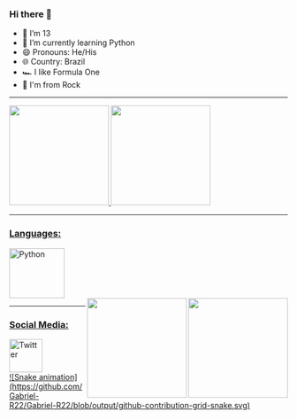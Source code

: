 ### Hi there 👋                                          


- 🔭 I’m 13                                               
- 🌱 I’m currently learning Python                          
- 😄 Pronouns: He/His
- 🌐 Country: Brazil
- 🏎️ I like Formula One
- 🎵 I'm from Rock

------------------------------------------------------------------------------------------------------------------------------------------------

<div align="left">
  <a href="https://github.com/Gabriel-R22">
  <img height="180em" src="https://github-readme-stats.vercel.app/api?username=Gabriel-R22&show_icons=true&theme=dark&include_all_commits=true&count_private=true"/>
  <img height="180em" src="https://github-readme-stats.vercel.app/api/top-langs/?username=Gabriel-R22&layout=compact&langs_count=7&theme=dark"/>
</div>

------------------------------------------------------------------------------------------------------------------------------------------------

### Languages:

<div>
  <a href="https://www.python.org/">
  <img align="center" alt="Python" height="90" width="100" src="https://cdn.jsdelivr.net/gh/devicons/devicon/icons/python/python-original.svg" />
</div>

<div>
  <a href="https://open.spotify.com/playlist/4diZl6gD3aUIcOWl3GnDYF">
  <img align="right" height="180em" src="https://cdn.discordapp.com/attachments/930496753164251227/930517771136163860/eolnd5fsw3o61.jpg"/>
</div>
 
<div>
  <a href="https://en.wikipedia.org/wiki/Ayrton_Senna">
  <img align="right" height="180em" src="http://3.bp.blogspot.com/-STbskeERyy4/UiKF26E5uKI/AAAAAAAAN6s/5d-1GCaBL74/s1600/senna_1993_blog.jpg"/>
</div>
 
------------------------------------------------------------------------------------------------------------------------------------------------

### Social Media:

<div>
  <a href="https://twitter.com/Ga_briel22_">
  <img align="center" alt="Twitter" height="60" width="60" src="https://cdn-icons-png.flaticon.com/512/124/124021.png" />
</div>
  
<div>
  ![Snake animation](https://github.com/Gabriel-R22/Gabriel-R22/blob/output/github-contribution-grid-snake.svg)
</div>
